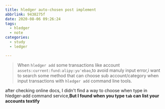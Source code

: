 ```yaml
---
title: hledger auto-chosen post implement
abbrlink: 9438275f
date: 2020-08-06 09:26:24
tags:
  - hledger
  - note
categories:
  - study
  - ledger

---
```


> When `hledger add` some transactions like account `assets:current:fund:alipy:yu'ebao`,to avoid manuly input error,i want to search some method that can choose sub account/category when input transactions with `hledger add` command line tools.



after checking online docs, I didn't find a way to choose when type in hledger-add command service,**But I found when you type `tab` can list your accounts textify**

